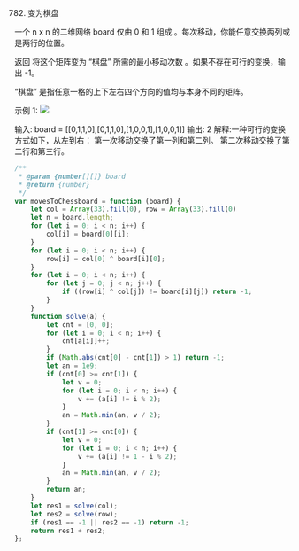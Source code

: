 782. 变为棋盘

一个 n x n 的二维网络 board 仅由 0 和 1 组成 。每次移动，你能任意交换两列或是两行的位置。

返回 将这个矩阵变为  “棋盘”  所需的最小移动次数 。如果不存在可行的变换，输出 -1。

“棋盘” 是指任意一格的上下左右四个方向的值均与本身不同的矩阵。

 

示例 1:
![](https://assets.leetcode.com/uploads/2021/06/29/chessboard1-grid.jpg)


输入: board = [[0,1,1,0],[0,1,1,0],[1,0,0,1],[1,0,0,1]]
输出: 2
解释:一种可行的变换方式如下，从左到右：
第一次移动交换了第一列和第二列。
第二次移动交换了第二行和第三行。
```js
/**
 * @param {number[][]} board
 * @return {number}
 */
var movesToChessboard = function (board) {
    let col = Array(33).fill(0), row = Array(33).fill(0)
    let n = board.length;
    for (let i = 0; i < n; i++) {
        col[i] = board[0][i];
    }
    for (let i = 0; i < n; i++) {
        row[i] = col[0] ^ board[i][0];
    }
    for (let i = 0; i < n; i++) {
        for (let j = 0; j < n; j++) {
            if ((row[i] ^ col[j]) != board[i][j]) return -1;
        }
    }
    function solve(a) {
        let cnt = [0, 0];
        for (let i = 0; i < n; i++) {
            cnt[a[i]]++;
        }
        if (Math.abs(cnt[0] - cnt[1]) > 1) return -1;
        let an = 1e9;
        if (cnt[0] >= cnt[1]) {
            let v = 0;
            for (let i = 0; i < n; i++) {
                v += (a[i] != i % 2);
            }
            an = Math.min(an, v / 2);
        }
        if (cnt[1] >= cnt[0]) {
            let v = 0;
            for (let i = 0; i < n; i++) {
                v += (a[i] != 1 - i % 2);
            }
            an = Math.min(an, v / 2);
        }
        return an;
    }
    let res1 = solve(col);
    let res2 = solve(row);
    if (res1 == -1 || res2 == -1) return -1;
    return res1 + res2;
};
